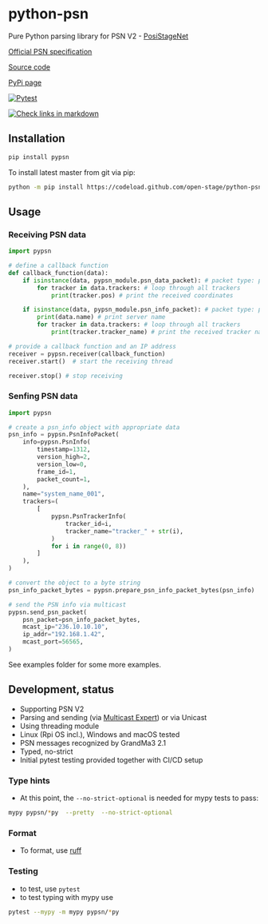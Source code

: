 # python-psn

Pure Python parsing library for PSN V2 - [PosiStageNet](https://posistage.net/)

[Official PSN specification](https://github.com/vyv/psn-cpp/blob/master/doc/PosiStageNetprotocol_v2.03_2019_09_09.pdf)

[Source code](https://github.com/open-stage/python-psn)

[PyPi page](https://pypi.org/project/pypsn/)

[![Pytest](https://github.com/open-stage/python-psn/actions/workflows/run-tests.yaml/badge.svg)](https://github.com/open-stage/python-psn/actions/workflows/run-tests.yaml)

[![Check links in markdown](https://github.com/open-stage/python-psn/actions/workflows/check-links.yaml/badge.svg)](https://github.com/open-stage/python-psn/actions/workflows/check-links.yaml)

## Installation

```bash
pip install pypsn
```

To install latest master from git via pip:
```bash
python -m pip install https://codeload.github.com/open-stage/python-psn/zip/refs/heads/master
```

## Usage

### Receiving PSN data
```python
import pypsn

# define a callback function
def callback_function(data):
    if isinstance(data, pypsn_module.psn_data_packet): # packet type: psn.psn_data_packet
        for tracker in data.trackers: # loop through all trackers
            print(tracker.pos) # print the received coordinates

    if isinstance(data, pypsn_module.psn_info_packet): # packet type: psn.psn_info_packet
        print(data.name) # print server name
        for tracker in data.trackers: # loop through all trackers
            print(tracker.tracker_name) # print the received tracker name

# provide a callback function and an IP address
receiver = pypsn.receiver(callback_function)
receiver.start()  # start the receiving thread

receiver.stop() # stop receiving

```

### Senfing PSN data
```python
import pypsn

# create a psn_info object with appropriate data
psn_info = pypsn.PsnInfoPacket(
    info=pypsn.PsnInfo(
        timestamp=1312,
        version_high=2,
        version_low=0,
        frame_id=1,
        packet_count=1,
    ),
    name="system_name_001",
    trackers=(
        [
            pypsn.PsnTrackerInfo(
                tracker_id=i,
                tracker_name="tracker_" + str(i),
            )
            for i in range(0, 8))
        ]
    ),
)

# convert the object to a byte string
psn_info_packet_bytes = pypsn.prepare_psn_info_packet_bytes(psn_info)

# send the PSN info via multicast
pypsn.send_psn_packet(
    psn_packet=psn_info_packet_bytes,
    mcast_ip="236.10.10.10",
    ip_addr="192.168.1.42",
    mcast_port=56565,
)

```
See examples folder for some more examples.

## Development, status

- Supporting PSN V2
- Parsing and sending (via [Multicast Expert](https://github.com/multiplemonomials/multicast_expert)) or via Unicast
- Using threading module
- Linux (Rpi OS incl.), Windows and macOS tested
- PSN messages recognized by GrandMa3 2.1
- Typed, no-strict
- Initial pytest testing provided together with CI/CD setup

### Type hints

* At this point, the `--no-strict-optional` is needed for mypy tests to pass:

```bash
mypy pypsn/*py  --pretty  --no-strict-optional
```
### Format

- To format, use [ruff](https://docs.astral.sh/ruff/)

### Testing

- to test, use `pytest`
- to test typing with mypy use

```bash
pytest --mypy -m mypy pypsn/*py
```

